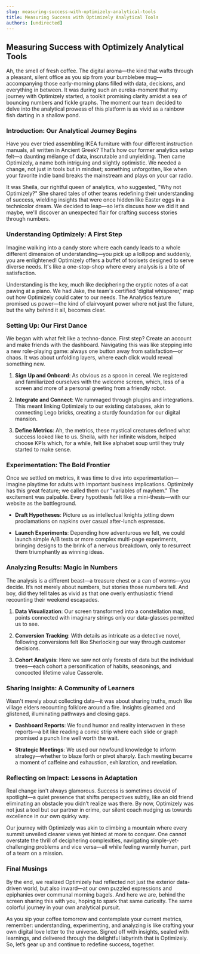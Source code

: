 ```yaml
---
slug: measuring-success-with-optimizely-analytical-tools
title: Measuring Success with Optimizely Analytical Tools
authors: [undirected]
---
```



## Measuring Success with Optimizely Analytical Tools

Ah, the smell of fresh coffee. The digital aroma—the kind that wafts through a pleasant, silent office as you sip from your bumblebee mug—accompanying those early-morning plans filled with data, decisions, and everything in between. It was during such an eureka-moment that my journey with Optimizely started, a toolkit promising clarity amidst a sea of bouncing numbers and fickle graphs. The moment our team decided to delve into the analytical prowess of this platform is as vivid as a rainbow fish darting in a shallow pond.

### Introduction: Our Analytical Journey Begins

Have you ever tried assembling IKEA furniture with four different instruction manuals, all written in Ancient Greek? That’s how our former analytics setup felt—a daunting mélange of data, inscrutable and unyielding. Then came Optimizely, a name both intriguing and slightly optimistic. We needed a change, not just in tools but in mindset; something unforgotten, like when your favorite indie band breaks the mainstream and plays on your car radio.

It was Sheila, our rightful queen of analytics, who suggested, "Why not Optimizely?" She shared tales of other teams redefining their understanding of success, wielding insights that were once hidden like Easter eggs in a technicolor dream. We decided to leap—so let’s discuss how we did it and maybe, we'll discover an unexpected flair for crafting success stories through numbers.

### Understanding Optimizely: A First Step

Imagine walking into a candy store where each candy leads to a whole different dimension of understanding—you pick up a lollipop and suddenly, you are enlightened! Optimizely offers a buffet of toolsets designed to serve diverse needs. It's like a one-stop-shop where every analysis is a bite of satisfaction.

Understanding is the key, much like deciphering the cryptic notes of a cat pawing at a piano. We had Jake, the team's certified 'digital whisperer,' map out how Optimizely could cater to our needs. The Analytics feature promised us power—the kind of clairvoyant power where not just the future, but the why behind it all, becomes clear.

### Setting Up: Our First Dance

We began with what felt like a techno-dance. First step? Create an account and make friends with the dashboard. Navigating this was like stepping into a new role-playing game: always one button away from satisfaction—or chaos. It was about unfolding layers, where each click would reveal something new.

1. **Sign Up and Onboard**: As obvious as a spoon in cereal. We registered and familiarized ourselves with the welcome screen, which, less of a screen and more of a personal greeting from a friendly robot.

2. **Integrate and Connect**: We rummaged through plugins and integrations. This meant linking Optimizely to our existing databases, akin to connecting Lego bricks, creating a sturdy foundation for our digital mansion.

3. **Define Metrics**: Ah, the metrics, these mystical creatures defined what success looked like to us. Sheila, with her infinite wisdom, helped choose KPIs which, for a while, felt like alphabet soup until they truly started to make sense.

### Experimentation: The Bold Frontier

Once we settled on metrics, it was time to dive into experimentation—imagine playtime for adults with important business implications. Optimizely has this great feature; we called them our "variables of mayhem." The excitement was palpable. Every hypothesis felt like a mini-thesis—with our website as the battleground.

- **Draft Hypotheses**: Picture us as intellectual knights jotting down proclamations on napkins over casual after-lunch espressos.
  
- **Launch Experiments**: Depending how adventurous we felt, we could launch simple A/B tests or more complex multi-page experiments, bringing designs to the brink of a nervous breakdown, only to resurrect them triumphantly as winning ideas.

### Analyzing Results: Magic in Numbers

The analysis is a different beast—a treasure chest or a can of worms—you decide. It’s not merely about numbers, but stories those numbers tell. And boy, did they tell tales as vivid as that one overly enthusiastic friend recounting their weekend escapades.

1. **Data Visualization**: Our screen transformed into a constellation map, points connected with imaginary strings only our data-glasses permitted us to see.

2. **Conversion Tracking**: With details as intricate as a detective novel, following conversions felt like Sherlocking our way through customer decisions.

3. **Cohort Analysis**: Here we saw not only forests of data but the individual trees—each cohort a personification of habits, seasonings, and concocted lifetime value Casserole.

### Sharing Insights: A Community of Learners

Wasn't merely about collecting data—it was about sharing truths, much like village elders recounting folklore around a fire. Insights gleamed and glistened, illuminating pathways and closing gaps.

- **Dashboard Reports**: We found humor and reality interwoven in these reports—a bit like reading a comic strip where each slide or graph promised a punch line well worth the wait.
  
- **Strategic Meetings**: We used our newfound knowledge to inform strategy—whether to blaze forth or pivot sharply. Each meeting became a moment of caffeine and exhaustion, exhilaration, and revelation.

### Reflecting on Impact: Lessons in Adaptation

Real change isn't always glamorous. Success is sometimes devoid of spotlight—a quiet presence that shifts perspectives subtly, like an old friend eliminating an obstacle you didn’t realize was there. By now, Optimizely was not just a tool but our partner in crime, our silent coach nudging us towards excellence in our own quirky way.

Our journey with Optimizely was akin to climbing a mountain where every summit unveiled clearer views yet hinted at more to conquer. One cannot overstate the thrill of deciphering complexities, navigating simple-yet-challenging problems and vice versa—all while feeling warmly human, part of a team on a mission.

### Final Musings

By the end, we realized Optimizely had reflected not just the exterior data-driven world, but also inward—at our own puzzled expressions and epiphanies over communal morning bagels. And here we are, behind the screen sharing this with you, hoping to spark that same curiosity. The same colorful journey in your own analytical pursuit.

As you sip your coffee tomorrow and contemplate your current metrics, remember: understanding, experimenting, and analyzing is like crafting your own digital love letter to the universe. Signed off with insights, sealed with learnings, and delivered through the delightful labyrinth that is Optimizely. So, let’s gear up and continue to redefine success, together.